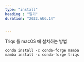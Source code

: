 ```yaml
---
type: "install"
heading : "일기"
duration: "2022.AUG.14"


---
```

 

Triqs 를 macOS 에 설치하는 방법  

	conda install -c conda-forge mamba
	mamba install -c conda-forge triqs
